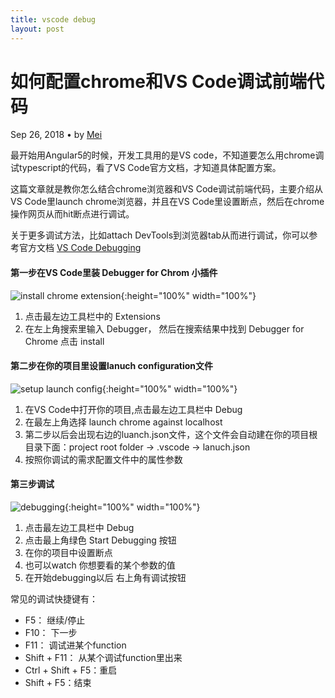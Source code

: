 ```yaml
---
title: vscode debug
layout: post
---
```


# 如何配置chrome和VS Code调试前端代码

<div class="title-meta">
    <span>
    Sep 26, 2018
    </span>
    <span class="title-bullet">•</span>
    <span>
     by <a class="github-link" href="http://github.com/limeii">Mei</a>
    </span>
</div>

最开始用Angular5的时候，开发工具用的是VS code，不知道要怎么用chrome调试typescript的代码，看了VS Code官方文档，才知道具体配置方案。

这篇文章就是教你怎么结合chrome浏览器和VS Code调试前端代码，主要介绍从VS Code里launch chrome浏览器，并且在VS Code里设置断点，然后在chrome操作网页从而hit断点进行调试。

关于更多调试方法，比如attach DevTools到浏览器tab从而进行调试，你可以参考官方文档 [VS Code Debugging](https://code.visualstudio.com/docs/editor/debugging)


#### 第一步在VS Code里装 Debugger for Chrom 小插件



![install chrome extension](https://limeii.github.io/assets/images/posts/tools/tools-debug-install.png){:height="100%" width="100%"}




1. 点击最左边工具栏中的 Extensions
2. 在左上角搜索里输入 Debugger， 然后在搜索结果中找到 Debugger for Chrome 点击 install


#### 第二步在你的项目里设置lanuch configuration文件


![setup launch config](https://limeii.github.io/assets/images/posts/tools/tools-debug-config.png){:height="100%" width="100%"}




1. 在VS Code中打开你的项目,点击最左边工具栏中 Debug
2. 在最左上角选择 launch chrome against localhost
3. 第二步以后会出现右边的luanch.json文件，这个文件会自动建在你的项目根目录下面：project root folder -> .vscode -> lanuch.json
4. 按照你调试的需求配置文件中的属性参数



#### 第三步调试

![debugging](https://limeii.github.io/assets/images/posts/tools/tools-debug-debuging.png){:height="100%" width="100%"}



1. 点击最左边工具栏中 Debug
2. 点击最上角绿色 Start Debugging 按钮
3. 在你的项目中设置断点
4. 也可以watch 你想要看的某个参数的值
5. 在开始debugging以后 右上角有调试按钮



常见的调试快捷键有：
- F5： 继续/停止
- F10： 下一步
- F11： 调试进某个function
- Shift + F11： 从某个调试function里出来
- Ctrl + Shift + F5：重启
- Shift + F5：结束


